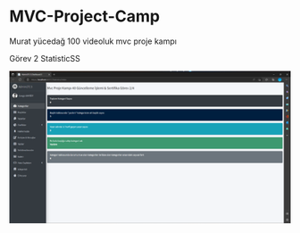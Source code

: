 # MVC-Project-Camp
Murat yücedağ 100 videoluk mvc proje kampı

Görev 2 StatisticSS

![alt text](https://github.com/cengizeryigit/MVC-Project-Camp/blob/main/StatisticsSS.png?raw=true)

